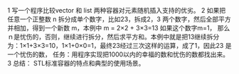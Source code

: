 1     写一个程序比较vector 和 list 两种容器对元素随机插入支持的优劣。
2     如果把任意一个正整数 n 拆分成单个数字，比如23，拆成2，3 两个数字，然后全部平方并相加，得到一个新数 m，本例中 m = 2×2 + 3×3=13  如果这个数字m=1，
      那么ｎ是忧伤的，否则，继续进行拆分，然后求平方和。本例中就是把13继续拆分为：1×1+3×3=10，1×1+0×0=1，最终23经过三次这样的运算，成了1，因此23 是一个忧伤的数，
      任务：用程序实现把1000以内的幸福的数和忧伤的数都找出来。 
3      总结： STL标准容器的特点和典型的使用场景。
